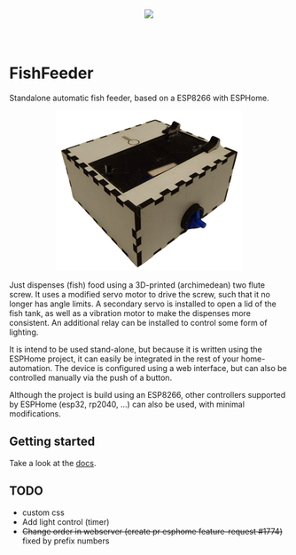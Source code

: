 <h1 align="center">
<img src="https://raw.githubusercontent.com/ColoMAX/fishfeeder/master/design/mechanical/logo.svg" width="100">
</h1><br>

# FishFeeder

Standalone automatic fish feeder, based on a ESP8266 with ESPHome.

<p align="center">
<img src="docs/assets/pictures/skyview.png"/>
</p>

Just dispenses (fish) food using a 3D-printed (archimedean) two flute screw. It uses a modified servo motor to drive the screw, such that it no longer has angle limits. A secondary servo is installed to open a lid of the fish tank, as well as a vibration motor to make the dispenses more consistent. An additional relay can be installed to control some form of lighting.

It is intend to be used stand-alone, but because it is written using the ESPHome project, it can easily be integrated in the rest of your home-automation. The device is configured using a web interface, but can also be controlled manually via the push of a button.

Although the project is build using an ESP8266, other controllers supported by ESPHome (esp32, rp2040, ...) can also be used, with minimal modifications.

## Getting started

Take a look at the [docs](https://ColoMAX.github.io/fishfeeder).

## TODO

- custom css
- Add light control (timer)
- ~~Change order in webserver (create pr esphome feature-request #1774)~~ fixed by prefix numbers
